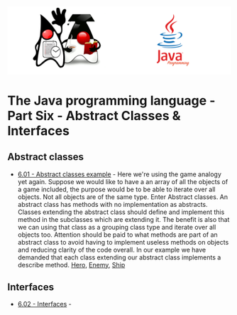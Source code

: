 ![](/assets/javarepologo.png)

# The Java programming language - Part Six - Abstract Classes & Interfaces

## Abstract classes

- [6.01 - Abstract classes example](/src/com/irisida/lang/part06/abstractclasses/App.java) - Here we're using the game analogy yet again. Suppose we would like to have a an array of all the objects of a game included, the purpose would be to be able to iterate over all objects. Not all objects are of the same type. Enter Abstract classes. An abstract class has methods with no implementation as abstracts. Classes extending the abstract class should define and implement this method in the subclasses which are extending it. The benefit is also that we can using that class as a grouping class type and iterate over all objects too. Attention should be paid to what methods are part of an abstract class to avoid having to implement useless methods on objects and reducing clarity of the code overall. In our example we have demanded that each class extending our abstract class implements a describe method. [Hero](/src/com/irisida/lang/part06/abstractclasses/Hero.java), [Enemy](/src/com/irisida/lang/part06/abstractclasses/Enemy.java), [Ship](/src/com/irisida/lang/part06/abstractclasses/Ship.java)

## Interfaces

- [6.02 - Interfaces]() -